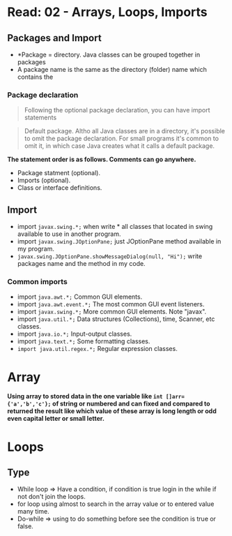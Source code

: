 # Read: 02 - Arrays, Loops, Imports

## **Packages and Import**

* *Package = directory. Java classes can be grouped together in packages
* A package name is the same as the directory (folder) name which contains the

### Package declaration

>Following the optional package declaration, you can have import statements

>Default package. Altho all Java classes are in a directory, it's possible to omit the package declaration. For small programs it's common to omit it, in which case Java creates what it calls a default package. 

**The statement order is as follows. Comments can go anywhere.**

* Package statment (optional).
* Imports (optional).
* Class or interface definitions.


## **Import**

* import `javax.swing.*;` when write * all classes that located in swing available to use in another program.
* import `javax.swing.JOptionPane;` just JOptionPane method available in my program.
* `javax.swing.JOptionPane.showMessageDialog(null, "Hi");` write packages name and the method in my code.

### Common imports


* import `java.awt.*;`	Common GUI elements.
* import `java.awt.event.*;`	The most common GUI event listeners.
* import `javax.swing.*;`	More common GUI elements. Note "javax".
* import `java.util.*;`	Data structures (Collections), time, Scanner, etc classes.
* import `java.io.*;`	Input-output classes.
* import `java.text.*;`	Some formatting classes.
* `import java.util.regex.*;`	Regular expression classes.

# Array

**Using array to stored data in the one variable like `int []arr= {'a','b','c'};` of string or numbered and can fixed and compared to returned the result like which value of these array is long length or odd even capital letter or small letter.**

# Loops

## Type
* While loop => Have a condition, if condition is true login in the while if not don't join the loops. 
* for loop using almost to search in the array value or to entered value many time. 
* Do-while => using to do something before see the condition is true or false.